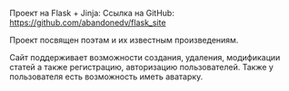 Проект на Flask + Jinja:
Ссылка на GitHub: https://github.com/abandonedv/flask_site

Проект посвящен поэтам и их известным произведениям.

Сайт поддерживает возможности создания, удаления, модификации статей а также регистрацию, авторизацию пользователей. Также у пользователя есть возможность иметь аватарку.
